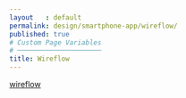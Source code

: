 ```yaml
---
layout   : default
permalink: design/smartphone-app/wireflow/
published: true
# Custom Page Variables
# ─────────────────────
title: Wireflow
---
```

[wireflow](https://xd.adobe.com/view/a33301c0-a687-416c-6fe4-a20bed421853-d502/?fullscreen)